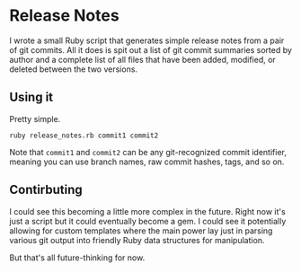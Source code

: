 # Release Notes

I wrote a small Ruby script that generates simple release notes from a pair
of git commits. All it does is spit out a list of git commit summaries sorted
by author and a complete list of all files that have been added, modified, or
deleted between the two versions.

## Using it

Pretty simple.

    ruby release_notes.rb commit1 commit2

Note that `commit1` and `commit2` can be any git-recognized commit identifier,
meaning you can use branch names, raw commit hashes, tags, and so on.

## Contirbuting

I could see this becoming a little more complex in the future. Right now it's
just a script but it could eventually become a gem. I could see it potentially
allowing for custom templates where the main power lay just in parsing various
git output into friendly Ruby data structures for manipulation.

But that's all future-thinking for now.
